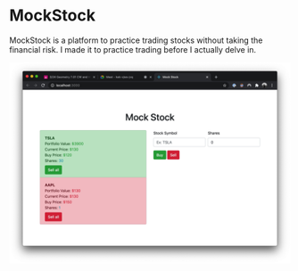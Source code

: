 # MockStock

MockStock is a platform to practice trading stocks without taking the financial risk. I made it to practice trading before I actually delve in.

![Screenshot](https://raw.githubusercontent.com/IsmaeelAkram/MockStock/master/screenshots/homepage.jpg)
